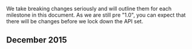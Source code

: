 We take breaking changes seriously and will outline them for each milestone in this document. As we are still pre "1.0", you can expect that there will be changes before we lock down the API set. 

## December 2015
